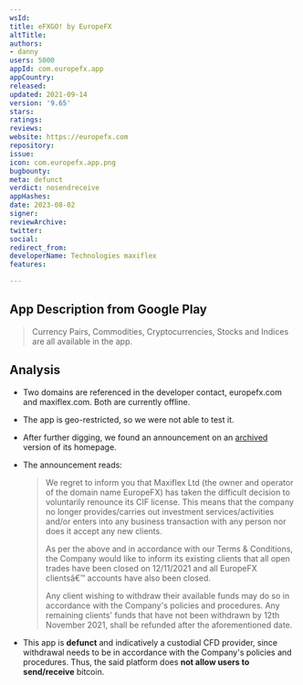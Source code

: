 ```yaml
---
wsId: 
title: eFXGO! by EuropeFX
altTitle: 
authors:
- danny
users: 5000
appId: com.europefx.app
appCountry: 
released: 
updated: 2021-09-14
version: '9.65'
stars: 
ratings: 
reviews: 
website: https://europefx.com
repository: 
issue: 
icon: com.europefx.app.png
bugbounty: 
meta: defunct
verdict: nosendreceive
appHashes: 
date: 2023-08-02
signer: 
reviewArchive: 
twitter: 
social: 
redirect_from: 
developerName: Technologies maxiflex
features: 

---
```


## App Description from Google Play

> Currency Pairs, Commodities, Cryptocurrencies, Stocks and Indices are all available in the app.

## Analysis 

- Two domains are referenced in the developer contact, europefx.com and maxiflex.com. Both are currently offline.
- The app is geo-restricted, so we were not able to test it.
- After further digging, we found an announcement on an [archived](https://web.archive.org/web/20230314065808/https://europefx.com/) version of its homepage.
- The announcement reads:
  > We regret to inform you that Maxiflex Ltd (the owner and operator of the domain name EuropeFX) has taken the difficult decision to voluntarily renounce its CIF license. This means that the company no longer provides/carries out investment services/activities and/or enters into any business transaction with any person nor does it accept any new clients.
  >
  > As per the above and in accordance with our Terms & Conditions, the Company would like to inform its existing clients that all open trades have been closed on 12/11/2021 and all EuropeFX clientsâ€™ accounts have also been closed.
  >
  > Any client wishing to withdraw their available funds may do so in accordance with the Company's policies and procedures. Any remaining clients' funds that have not been withdrawn by 12th November 2021, shall be refunded after the aforementioned date.

- This app is **defunct** and indicatively a custodial CFD provider, since withdrawal needs to be in accordance with the Company's policies and procedures. Thus, the said platform does **not allow users to send/receive** bitcoin.
